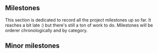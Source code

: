## Milestones

This section is dedicated to record all the project milestones up so far. It
reaches a bit late :) but there's still a ton of work to do. Milestones will
be orderer chronologically and by category.

## Minor milestones

